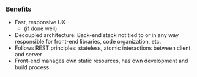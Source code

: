 ### Benefits
- Fast, responsive UX <!-- .element: class="fragment" data-fragment-index="1" -->
  - (if done well) <!-- .element: class="fragment" data-fragment-index="2" -->
- Decoupled architecture: Back-end stack not tied to or in any way responsible for front-end libraries, code organization, etc. <!-- .element: class="fragment" data-fragment-index="3" -->
- Follows REST principles: stateless, atomic interactions between client and server <!-- .element: class="fragment" data-fragment-index="4" -->
- Front-end manages own static resources, has own development and build process <!-- .element: class="fragment" data-fragment-index="5" -->
